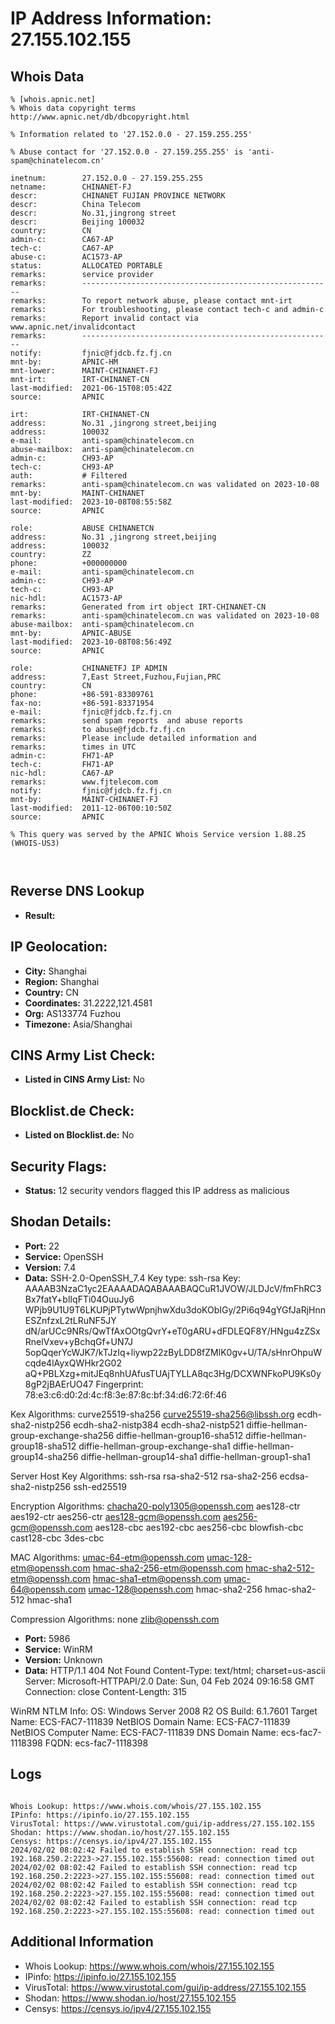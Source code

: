 # IP Address Information: 27.155.102.155

## Whois Data
```
% [whois.apnic.net]
% Whois data copyright terms    http://www.apnic.net/db/dbcopyright.html

% Information related to '27.152.0.0 - 27.159.255.255'

% Abuse contact for '27.152.0.0 - 27.159.255.255' is 'anti-spam@chinatelecom.cn'

inetnum:        27.152.0.0 - 27.159.255.255
netname:        CHINANET-FJ
descr:          CHINANET FUJIAN PROVINCE NETWORK
descr:          China Telecom
descr:          No.31,jingrong street
descr:          Beijing 100032
country:        CN
admin-c:        CA67-AP
tech-c:         CA67-AP
abuse-c:        AC1573-AP
status:         ALLOCATED PORTABLE
remarks:        service provider
remarks:        --------------------------------------------------------
remarks:        To report network abuse, please contact mnt-irt
remarks:        For troubleshooting, please contact tech-c and admin-c
remarks:        Report invalid contact via www.apnic.net/invalidcontact
remarks:        --------------------------------------------------------
notify:         fjnic@fjdcb.fz.fj.cn
mnt-by:         APNIC-HM
mnt-lower:      MAINT-CHINANET-FJ
mnt-irt:        IRT-CHINANET-CN
last-modified:  2021-06-15T08:05:42Z
source:         APNIC

irt:            IRT-CHINANET-CN
address:        No.31 ,jingrong street,beijing
address:        100032
e-mail:         anti-spam@chinatelecom.cn
abuse-mailbox:  anti-spam@chinatelecom.cn
admin-c:        CH93-AP
tech-c:         CH93-AP
auth:           # Filtered
remarks:        anti-spam@chinatelecom.cn was validated on 2023-10-08
mnt-by:         MAINT-CHINANET
last-modified:  2023-10-08T08:55:58Z
source:         APNIC

role:           ABUSE CHINANETCN
address:        No.31 ,jingrong street,beijing
address:        100032
country:        ZZ
phone:          +000000000
e-mail:         anti-spam@chinatelecom.cn
admin-c:        CH93-AP
tech-c:         CH93-AP
nic-hdl:        AC1573-AP
remarks:        Generated from irt object IRT-CHINANET-CN
remarks:        anti-spam@chinatelecom.cn was validated on 2023-10-08
abuse-mailbox:  anti-spam@chinatelecom.cn
mnt-by:         APNIC-ABUSE
last-modified:  2023-10-08T08:56:49Z
source:         APNIC

role:           CHINANETFJ IP ADMIN
address:        7,East Street,Fuzhou,Fujian,PRC
country:        CN
phone:          +86-591-83309761
fax-no:         +86-591-83371954
e-mail:         fjnic@fjdcb.fz.fj.cn
remarks:        send spam reports  and abuse reports
remarks:        to abuse@fjdcb.fz.fj.cn
remarks:        Please include detailed information and
remarks:        times in UTC
admin-c:        FH71-AP
tech-c:         FH71-AP
nic-hdl:        CA67-AP
remarks:        www.fjtelecom.com
notify:         fjnic@fjdcb.fz.fj.cn
mnt-by:         MAINT-CHINANET-FJ
last-modified:  2011-12-06T00:10:50Z
source:         APNIC

% This query was served by the APNIC Whois Service version 1.88.25 (WHOIS-US3)



```
## Reverse DNS Lookup
- **Result:** 

## IP Geolocation:
- **City:** Shanghai
- **Region:** Shanghai
- **Country:** CN
- **Coordinates:** 31.2222,121.4581
- **Org:** AS133774 Fuzhou
- **Timezone:** Asia/Shanghai

## CINS Army List Check:
- **Listed in CINS Army List:** 
No

## Blocklist.de Check:
- **Listed on Blocklist.de:** 
No

## Security Flags:
- **Status:** 12 security vendors flagged this IP address as malicious

## Shodan Details:
- **Port:** 22
- **Service:** OpenSSH
- **Version:** 7.4
- **Data:** SSH-2.0-OpenSSH_7.4
Key type: ssh-rsa
Key: AAAAB3NzaC1yc2EAAAADAQABAAABAQCuR1JVOW/JLDJcV/fmFhRC3Bx7fatY+blIqFTi04OuuJy6
WPjb9U1U9T6LKUPjPTytwWpnjhwXdu3doKObIGy/2Pi6q94gYGfJaRjHnnESZnfzxL2tLRuNF5JY
dN/arUCc9NRs/QwTfAxOOtgQvrY+eT0gARU+dFDLEQF8Y/HNgu4zZSxRnelVxev+yBchqGf+UN7J
5opQqerYcWJK7/kTJzIq+liywp22zByLDD8fZMlK0gv+U/TA/sHnrOhpuWcqde4lAyxQWHkr2G02
aQ+PBLXzg+mitJEq8nhUAfusTUAjTYLLA8qc3Hg/DCXWNFkoPU9Ks0y8gP2jBAErUO47
Fingerprint: 78:e3:c6:d0:2d:4c:f8:3e:87:8c:bf:34:d6:72:6f:46

Kex Algorithms:
	curve25519-sha256
	curve25519-sha256@libssh.org
	ecdh-sha2-nistp256
	ecdh-sha2-nistp384
	ecdh-sha2-nistp521
	diffie-hellman-group-exchange-sha256
	diffie-hellman-group16-sha512
	diffie-hellman-group18-sha512
	diffie-hellman-group-exchange-sha1
	diffie-hellman-group14-sha256
	diffie-hellman-group14-sha1
	diffie-hellman-group1-sha1

Server Host Key Algorithms:
	ssh-rsa
	rsa-sha2-512
	rsa-sha2-256
	ecdsa-sha2-nistp256
	ssh-ed25519

Encryption Algorithms:
	chacha20-poly1305@openssh.com
	aes128-ctr
	aes192-ctr
	aes256-ctr
	aes128-gcm@openssh.com
	aes256-gcm@openssh.com
	aes128-cbc
	aes192-cbc
	aes256-cbc
	blowfish-cbc
	cast128-cbc
	3des-cbc

MAC Algorithms:
	umac-64-etm@openssh.com
	umac-128-etm@openssh.com
	hmac-sha2-256-etm@openssh.com
	hmac-sha2-512-etm@openssh.com
	hmac-sha1-etm@openssh.com
	umac-64@openssh.com
	umac-128@openssh.com
	hmac-sha2-256
	hmac-sha2-512
	hmac-sha1

Compression Algorithms:
	none
	zlib@openssh.com


- **Port:** 5986
- **Service:** WinRM
- **Version:** Unknown
- **Data:** HTTP/1.1 404 Not Found
Content-Type: text/html; charset=us-ascii
Server: Microsoft-HTTPAPI/2.0
Date: Sun, 04 Feb 2024 09:16:58 GMT
Connection: close
Content-Length: 315


WinRM NTLM Info:
  OS: Windows Server 2008 R2
  OS Build: 6.1.7601
  Target Name: ECS-FAC7-111839
  NetBIOS Domain Name: ECS-FAC7-111839
  NetBIOS Computer Name: ECS-FAC7-111839
  DNS Domain Name: ecs-fac7-1118398
  FQDN: ecs-fac7-1118398


## Logs
```

Whois Lookup: https://www.whois.com/whois/27.155.102.155
IPinfo: https://ipinfo.io/27.155.102.155
VirusTotal: https://www.virustotal.com/gui/ip-address/27.155.102.155
Shodan: https://www.shodan.io/host/27.155.102.155
Censys: https://censys.io/ipv4/27.155.102.155
2024/02/02 08:02:42 Failed to establish SSH connection: read tcp 192.168.250.2:2223->27.155.102.155:55608: read: connection timed out
2024/02/02 08:02:42 Failed to establish SSH connection: read tcp 192.168.250.2:2223->27.155.102.155:55608: read: connection timed out
2024/02/02 08:02:42 Failed to establish SSH connection: read tcp 192.168.250.2:2223->27.155.102.155:55608: read: connection timed out
2024/02/02 08:02:42 Failed to establish SSH connection: read tcp 192.168.250.2:2223->27.155.102.155:55608: read: connection timed out

```
## Additional Information
- Whois Lookup: https://www.whois.com/whois/27.155.102.155
- IPinfo: https://ipinfo.io/27.155.102.155
- VirusTotal: https://www.virustotal.com/gui/ip-address/27.155.102.155
- Shodan: https://www.shodan.io/host/27.155.102.155
- Censys: https://censys.io/ipv4/27.155.102.155

